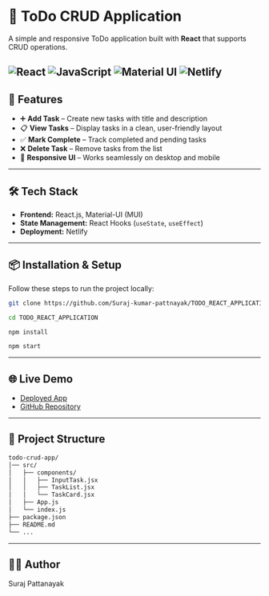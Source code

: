 # 📝 ToDo CRUD Application

A simple and responsive ToDo application built with **React** that supports CRUD operations.  

![React](https://img.shields.io/badge/React-20232A?style=for-the-badge&logo=react&logoColor=61DAFB)
![JavaScript](https://img.shields.io/badge/JavaScript-F7DF1E?style=for-the-badge&logo=javascript&logoColor=black)
![Material UI](https://img.shields.io/badge/Material--UI-0081CB?style=for-the-badge&logo=mui&logoColor=white)
![Netlify](https://img.shields.io/badge/Netlify-00C7B7?style=for-the-badge&logo=netlify&logoColor=white)
---

## 🚀 Features
- ➕ **Add Task** – Create new tasks with title and description  
- 📋 **View Tasks** – Display tasks in a clean, user-friendly layout  
- ✅ **Mark Complete** – Track completed and pending tasks  
- ❌ **Delete Task** – Remove tasks from the list  
- 🎨 **Responsive UI** – Works seamlessly on desktop and mobile  

---

## 🛠️ Tech Stack
- **Frontend:** React.js, Material-UI (MUI)  
- **State Management:** React Hooks (`useState`, `useEffect`)  
- **Deployment:** Netlify  

---

## 📦 Installation & Setup
Follow these steps to run the project locally:

```bash
git clone https://github.com/Suraj-kumar-pattnayak/TODO_REACT_APPLICATION.git

cd TODO_REACT_APPLICATION

npm install

npm start
```
---


## 🌐 Live Demo
-  [Deployed App](https://todo-react-crudx.netlify.app/)  
-  [GitHub Repository](https://github.com/Suraj-kumar-pattnayak/TODO_REACT_APPLICATION)


---

## 📂 Project Structure


```bash
todo-crud-app/
│── src/
│   ├── components/
│   │   ├── InputTask.jsx
│   │   ├── TaskList.jsx
│   │   └── TaskCard.jsx
│   ├── App.js
│   └── index.js
├── package.json
├── README.md
└── ...

```
---
## 👨‍💻 Author

Suraj Pattanayak



